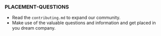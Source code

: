 ### PLACEMENT-QUESTIONS

- Read the `contributing.md` to expand our community.
- Make use of the valuable questions and information and get placed in you dream company.

